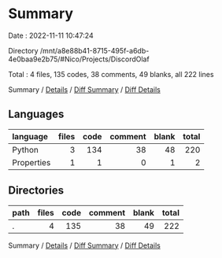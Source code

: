 # Summary

Date : 2022-11-11 10:47:24

Directory /mnt/a8e88b41-8715-495f-a6db-4e0baa9e2b75/#Nico/Projects/DiscordOlaf

Total : 4 files,  135 codes, 38 comments, 49 blanks, all 222 lines

Summary / [Details](details.md) / [Diff Summary](diff.md) / [Diff Details](diff-details.md)

## Languages
| language | files | code | comment | blank | total |
| :--- | ---: | ---: | ---: | ---: | ---: |
| Python | 3 | 134 | 38 | 48 | 220 |
| Properties | 1 | 1 | 0 | 1 | 2 |

## Directories
| path | files | code | comment | blank | total |
| :--- | ---: | ---: | ---: | ---: | ---: |
| . | 4 | 135 | 38 | 49 | 222 |

Summary / [Details](details.md) / [Diff Summary](diff.md) / [Diff Details](diff-details.md)